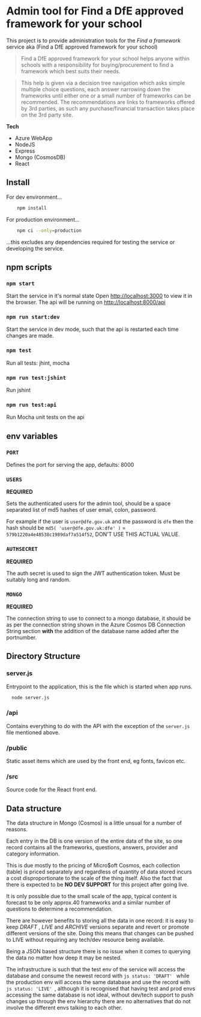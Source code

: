 # Admin tool for Find a DfE approved framework for your school #

This project is to provide administration tools for the *Find a framework* service aka (Find a DfE approved framework for your school)

> Find a DfE approved framework for your school helps anyone within schools with a responsibility for buying/procurement to find a framework which best suits their needs.

> This help is given via a decision tree navigation which asks simple multiple choice questions, each answer narrowing down the frameworks until either one or a small number of frameworks can be recommended. The recommendations are links to frameworks offered by 3rd parties, as such any purchase/financial transaction takes place on the 3rd party site.

**Tech**

- Azure WebApp
- NodeJS
- Express
- Mongo (CosmosDB)
- React


## Install ##

For dev environment...

```sh
    npm install
```

For production environment...

```sh
    npm ci --only=production
```

...this excludes any dependencies required for testing the service or developing the service.


## npm scripts ##

### ` npm start ` ###
Start the service in it's normal state
Open [http://localhost:3000](http://localhost:3000) to view it in the browser.
The api will be running on [http://localhost:8000/api](http://localhost:8000/api)

### ` npm run start:dev ` ###
Start the service in dev mode, such that the api is restarted each time changes are made.

### ` npm test ` ###
Run all tests: jhint, mocha

### ` npm run test:jshint ` ###
Run jshint

### ` npm run test:api ` ###
Run Mocha unit tests on the api


## env variables ##

### ` PORT ` ###

Defines the port for serving the app, defaults: 8000


### ` USERS ` ###

**REQUIRED**

Sets the authenticated users for the admin tool, should be a space separated list of md5 hashes of user email, colon, password.

For example if the user is ` user@dfe.gov.uk ` and the password is ` dfe ` then the hash should be `md5( 'user@dfe.gov.uk:dfe' )` = ` 579b1220a4e48538c1989daf7a514f52 `, DON'T USE THIS ACTUAL VALUE.


### ` AUTHSECRET ` ###

**REQUIRED**

The auth secret is used to sign the JWT authentication token. Must be suitably long and random.


### ` MONGO ` ###

**REQUIRED**

The connection string to use to connect to a mongo database, it should be as per the connection string shown in the Azure Cosmos DB Connection String section **with** the addition of the database name added after the portnumber.


## Directory Structure ##

### server.js ###

Entrypoint to the application, this is the file which is started when app runs.

```sh
  node server.js
```

### /api ###

Contains everything to do with the API with the exception of the ` server.js ` file mentioned above.


### /public ###

Static asset items which are used by the front end, eg fonts, favicon etc.


### /src ###

Source code for the React front end.


## Data structure ##

The data structure in Mongo (Cosmos) is a little unsual for a number of reasons.

Each entry in the DB is one version of the entire data of the site, so one record contains all the frameworks, questions, answers, provider and category information.

This is due mostly to the pricing of Micro$oft Cosmos, each collection (table) is priced separately and regardless of quantity of data stored incurs a cost disproportionate to the scale of the thing itself. Also the fact that there is expected to be **NO DEV SUPPORT** for this project after going live.

It is only possible due to the small scale of the app, typical content is forecast to be only approx.40 frameworks and a similar number of questions to determine a recommendation.

There are however benefits to storing all the data in one record: it is easy to keep _DRAFT_ , _LIVE_ and _ARCHIVE_ versions separate and revert or promote different versions of the site. Doing this means that changes can be pushed to LIVE without requiring any tech/dev resource being available.

Being a JSON based structure there is no issue when it comes to querying the data no matter how deep it may be nested.

The infrastructure is such that the test env of the service will access the database and consume the newest record with ```js status: 'DRAFT' ``` while the production env will access the same database and use the record with ```js status: 'LIVE' ```, although it is recognised that having test and prod envs accessing the same database is not ideal, without dev/tech support to push changes up through the env hierarchy there are no alternatives that do not involve the different envs talking to each other.


